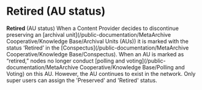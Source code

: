 Retired (AU status)
===================

**Retired** (AU status) When a Content Provider decides to discontinue preserving an [archival unit](/public-documentation/MetaArchive Cooperative/Knowledge Base/Archival Units (AUs)) it is marked with the status ‘Retired’ in the [Conspectus](/public-documentation/MetaArchive Cooperative/Knowledge Base/Conspectus). When an AU is marked as “retired,” nodes no longer conduct [polling and voting](/public-documentation/MetaArchive Cooperative/Knowledge Base/Polling and Voting) on this AU. However, the AU continues to exist in the network. Only super users can assign the 'Preserved' and 'Retired' status. 

